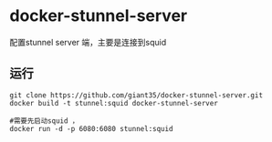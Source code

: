 # docker-stunnel-server
配置stunnel server 端，主要是连接到squid

## 运行
```
git clone https://github.com/giant35/docker-stunnel-server.git
docker build -t stunnel:squid docker-stunnel-server

#需要先启动squid ，
docker run -d -p 6080:6080 stunnel:squid
```

